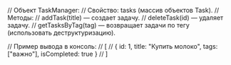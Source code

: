 // Объект TaskManager:
// Свойство: tasks (массив объектов Task).
// Методы:
// addTask(title) — создает задачу.
// deleteTask(id) — удаляет задачу.
// getTasksByTag(tag) — возвращает задачи по тегу (использовать деструктуризацию).

// Пример вывода в консоль:
// [ 
//   { id: 1, title: "Купить молоко", tags: ["важно"], isCompleted: true } 
// ]










